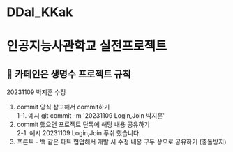 # DDal_KKak
# 인공지능사관학교 실전프로젝트
## 📌 카페인은 생명수 프로젝트 규칙
20231109 박지훈 수정
1. commit 양식 참고해서 commit하기<br/>
1-1. 예시 git commit -m '20231109 Login,Join 박지훈'<br/>
2. commit 했으면 프로젝트 단톡에 해당 내용 공유하기<br/>
2-1. 예시 20231109 Login,Join 푸쉬 했습니다.<br/>
3. 프론트 - 백 같은 파트 협업해서 개발 시 수정 내용 구두 상으로 공유하기 (충돌방지)
